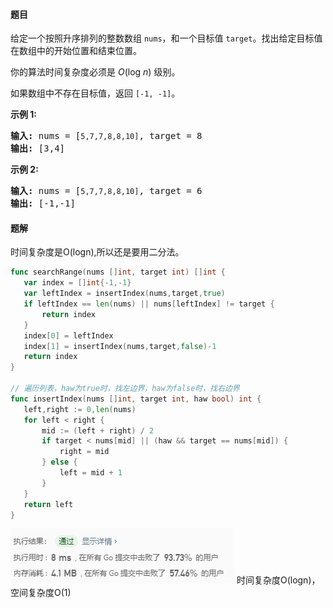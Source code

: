 #### 题目
<p>给定一个按照升序排列的整数数组 <code>nums</code>，和一个目标值 <code>target</code>。找出给定目标值在数组中的开始位置和结束位置。</p>

<p>你的算法时间复杂度必须是&nbsp;<em>O</em>(log <em>n</em>) 级别。</p>

<p>如果数组中不存在目标值，返回&nbsp;<code>[-1, -1]</code>。</p>

<p><strong>示例 1:</strong></p>

<pre><strong>输入:</strong> nums = [<code>5,7,7,8,8,10]</code>, target = 8
<strong>输出:</strong> [3,4]</pre>

<p><strong>示例&nbsp;2:</strong></p>

<pre><strong>输入:</strong> nums = [<code>5,7,7,8,8,10]</code>, target = 6
<strong>输出:</strong> [-1,-1]</pre>


 #### 题解
 时间复杂度是O(logn),所以还是要用二分法。
 ```go
 func searchRange(nums []int, target int) []int {
 	var index = []int{-1,-1}
 	var leftIndex = insertIndex(nums,target,true)
 	if leftIndex == len(nums) || nums[leftIndex] != target {
 		return index
 	}
 	index[0] = leftIndex
 	index[1] = insertIndex(nums,target,false)-1
 	return index
 }
 
 // 遍历列表，haw为true时，找左边界，haw为false时，找右边界
 func insertIndex(nums []int, target int, haw bool) int {
 	left,right := 0,len(nums)
 	for left < right {
 		mid := (left + right) / 2
 		if target < nums[mid] || (haw && target == nums[mid]) {
 			right = mid
 		} else {
 			left = mid + 1
 		}
 	}
 	return left
 }
 ```
 ![](https://raw.githubusercontent.com/betterfor/cloudImage/master/images/2020-03-05/003401.png)
 时间复杂度O(logn)，空间复杂度O(1)